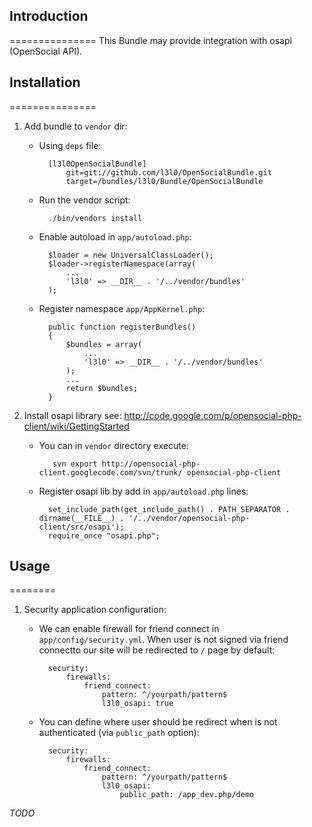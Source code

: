 ## Introduction
===============
This Bundle may provide integration with osapi (OpenSocial API).

## Installation
===============

1. Add bundle to ``vendor`` dir:
    * Using ``deps`` file:

            [l3l0OpenSocialBundle]
                git=git://github.com/l3l0/OpenSocialBundle.git
                target=/bundles/l3l0/Bundle/OpenSocialBundle

    * Run the vendor script:

            ./bin/vendors install

    * Enable autoload in ``app/autoload.php``:

            $loader = new UniversalClassLoader();
            $loader->registerNamespace(array(
                ...
                'l3l0' => __DIR__ . '/../vendor/bundles'
            );

    * Register namespace ``app/AppKernel.php``:

            public function registerBundles()
            {
                $bundles = array(
                    ...
                    'l3l0' => __DIR__ . '/../vendor/bundles'
                );
                ...
                return $bundles;
            }

2. Install osapi library see: http://code.google.com/p/opensocial-php-client/wiki/GettingStarted

    * You can in ``vendor`` directory execute:

             svn export http://opensocial-php-client.googlecode.com/svn/trunk/ opensocial-php-client

    * Register osapi lib by add in ``app/autoload.php`` lines:

            set_include_path(get_include_path() . PATH_SEPARATOR . dirname(__FILE__) . '/../vendor/opensocial-php-client/src/osapi');
            require_once "osapi.php";

## Usage
========

1. Security application configuration:

    * We can enable firewall for friend connect in ``app/config/security.yml``. When user is not signed via friend connectto our site will be redirected to ``/`` page by default:

            security:
                firewalls:
                    friend_connect:
                        pattern: ^/yourpath/pattern$
                        l3l0_osapi: true

    * You can define where user should be redirect when is not authenticated (via ``public_path`` option):

            security:
                firewalls:
                    friend_connect:
                        pattern: ^/yourpath/pattern$
                        l3l0_osapi:
                            public_path: /app_dev.php/demo
*TODO*
